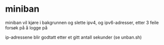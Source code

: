 # miniban
miniban vil kjøre i bakgrunnen og slette ipv4, og ipv6-adresser, etter 3 feile forsøk på å logge på

ip-adressene blir godtatt etter et gitt antall sekunder (se unban.sh)
